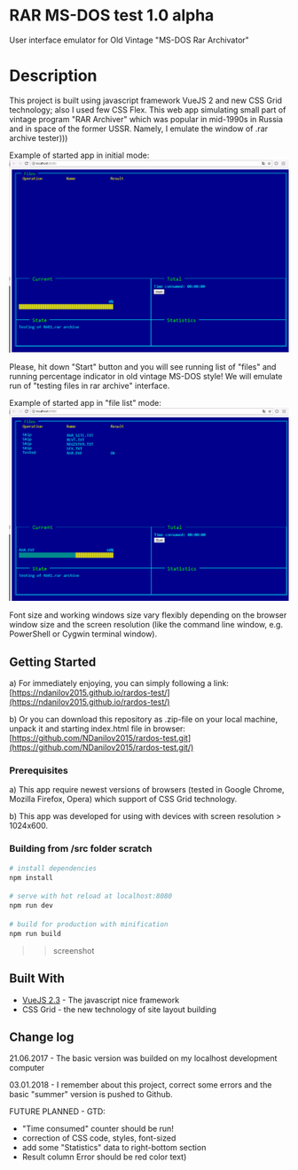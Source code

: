 # RAR MS-DOS test 1.0 alpha

User interface emulator for Old Vintage "MS-DOS Rar Archivator"

# Description
This project is built using javascript framework VueJS 2 and new CSS Grid technology; also I used few CSS Flex. This web app simulating small part of vintage program "RAR Archiver" which was popular in mid-1990s in Russia and in space of the former USSR. Namely, I emulate the window of .rar archive tester)))

Example of started app in initial mode:
![alt text](https://raw.githubusercontent.com/NDanilov2015/rardos-test/master/Initial-state.png)

Please, hit down "Start" button and you will see running list of "files" and running percentage indicator in old vintage MS-DOS style! We will emulate run of "testing files in rar archive" interface.

Example of started app in "file list" mode:
![alt text](https://raw.githubusercontent.com/NDanilov2015/rardos-test/master/Running-state.png)

Font size and working windows size vary flexibly depending on the browser window size and the screen resolution (like the command line window, e.g. PowerShell or Cygwin terminal window).

## Getting Started

a) For immediately enjoying, you can simply following a link:
[https://ndanilov2015.github.io/rardos-test/](https://ndanilov2015.github.io/rardos-test/)

b) Or you can download this repository as .zip-file on your local machine, unpack it and starting index.html file in browser:
[https://github.com/NDanilov2015/rardos-test.git](https://github.com/NDanilov2015/rardos-test.git/) 


### Prerequisites

a) This app require newest versions of browsers (tested in Google Chrome, Mozilla Firefox, Opera) which support of CSS Grid technology.

b) This app was developed for using with devices with screen resolution > 1024x600.


### Building from /src folder scratch

``` bash
# install dependencies
npm install

# serve with hot reload at localhost:8080
npm run dev

# build for production with minification
npm run build
```

>>screenshot

## Built With
* [VueJS 2.3](http://www.vuejs.org/) - The javascript nice framework
* CSS Grid - the new technology of site layout building

## Change log
21.06.2017 - The basic version was builded on my localhost development computer

03.01.2018 - I remember about this project, correct some errors and the basic "summer" version is pushed to Github.

FUTURE PLANNED - GTD:
 - "Time consumed" counter should be run!
 - correction of CSS code, styles, font-sized
 - add some "Statistics" data to right-bottom section
 - Result column Error should be red color text)